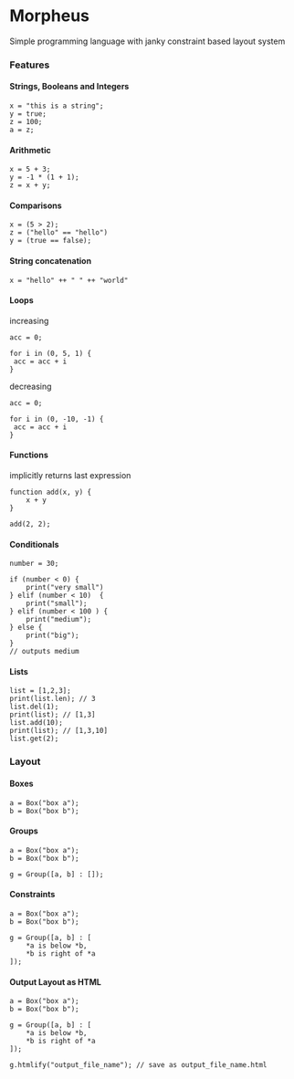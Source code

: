 # Morpheus
Simple programming language with janky constraint based layout system

### Features
#### Strings, Booleans and Integers
```
x = "this is a string";
y = true;
z = 100;
a = z;
```

#### Arithmetic
```
x = 5 + 3;
y = -1 * (1 + 1);
z = x + y;
```

#### Comparisons
```
x = (5 > 2);
z = ("hello" == "hello")
y = (true == false);
```

#### String concatenation
```
x = "hello" ++ " " ++ "world"
```

#### Loops
increasing
```
acc = 0;

for i in (0, 5, 1) {
 acc = acc + i
}
```

decreasing
```
acc = 0;

for i in (0, -10, -1) {
 acc = acc + i
}
```

#### Functions
implicitly returns last expression
```
function add(x, y) {
    x + y
}

add(2, 2);
```


#### Conditionals
```
number = 30;

if (number < 0) {
    print("very small")
} elif (number < 10)  {
    print("small");
} elif (number < 100 ) {
    print("medium");
} else {
    print("big");
}
// outputs medium
```

#### Lists
```
list = [1,2,3];
print(list.len); // 3
list.del(1);
print(list); // [1,3]
list.add(10);
print(list); // [1,3,10]
list.get(2);
```

### Layout

#### Boxes
```
a = Box("box a");
b = Box("box b");
```

#### Groups
```
a = Box("box a");
b = Box("box b");

g = Group([a, b] : []);
```

#### Constraints
```
a = Box("box a");
b = Box("box b");

g = Group([a, b] : [
    *a is below *b,
    *b is right of *a
]);
```


#### Output Layout as HTML
```
a = Box("box a");
b = Box("box b");

g = Group([a, b] : [
    *a is below *b,
    *b is right of *a
]);

g.htmlify("output_file_name"); // save as output_file_name.html
```


